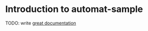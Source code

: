 # Introduction to automat-sample

TODO: write [great documentation](http://jacobian.org/writing/great-documentation/what-to-write/)
